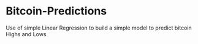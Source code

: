 # Bitcoin-Predictions
Use of simple Linear Regression to build a simple model to predict bitcoin Highs and Lows
